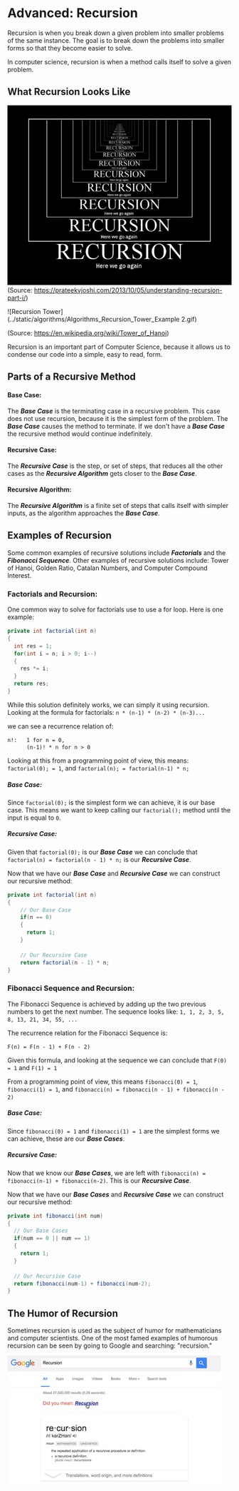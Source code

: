 # Advanced: Recursion
Recursion is when you break down a given problem into smaller problems of the same instance. The goal is to break down the problems into smaller forms so that they become easier to solve. 

In computer science, recursion is when a method calls itself to solve a given problem.

## What Recursion Looks Like
![Recursion Example](../static/algorithms/Algorithms_Recursion_Example.jpg)
(Source: https://prateekvjoshi.com/2013/10/05/understanding-recursion-part-i/)

![Recursion Tower](../static/algorithms/Algorithms_Recursion_Tower_Example 2.gif)

(Source: https://en.wikipedia.org/wiki/Tower_of_Hanoi)

Recursion is an important part of Computer Science, because it allows us to condense our code into a simple, easy to read, form.

## Parts of a Recursive Method

#### Base Case:
The ***Base Case*** is the terminating case in a recursive problem. This case does not use recursion, because it is the simplest form of the problem. The ***Base Case*** causes the method to terminate. If we don't have a ***Base Case*** the recursive method would continue indefinitely. 

#### Recursive Case:
The ***Recursive Case*** is the step, or set of steps, that reduces all the other cases as the ***Recursive Algorithm*** gets closer to the ***Base Case***.

#### Recursive Algorithm:
The ***Recursive Algorithm*** is a finite set of steps that calls itself with simpler inputs, as the algorithm approaches the ***Base Case***.

## Examples of Recursion
Some common examples of recursive solutions include ***Factorials*** and the ***Fibonacci Sequence***. Other examples of recursive solutions include: Tower of Hanoi, Golden Ratio, Catalan Numbers, and Computer Compound Interest.

### Factorials and Recursion:
One common way to solve for factorials use to use a for loop.
Here is one example:

```Java
private int factorial(int n)
{
  int res = 1;
  for(int i = n; i > 0; i--)
  {
    res *= i;
  }
  return res;
}
```
While this solution definitely works, we can simply it using recursion.
Looking at the formula for factorials:
`n * (n-1) * (n-2) * (n-3)...`

we can see a recurrence relation of:
```
n!:   1 for n = 0,
      (n-1)! * n for n > 0
```

Looking at this from a programming point of view, this means:
``factorial(0); = 1``, and ``factorial(n); = factorial(n-1) * n;``

##### Base Case:
Since ``factorial(0);`` is the simplest form we can achieve, it is our base case. This means we want to keep calling our ``factorial();`` method until the input is equal to ``0``.

##### Recursive Case:
Given that ``factorial(0);`` is our ***Base Case*** we can conclude that ``factorial(n) = factorial(n - 1) * n;`` is our ***Recursive Case***.

Now that we have our ***Base Case*** and ***Recursive Case*** we can construct our recursive method:

```Java
private int factorial(int n)
{
    // Our Base Case
    if(n == 0)
    {
      return 1;
    }
    
    // Our Recursive Case
    return factorial(n - 1) * n;
}
```


### Fibonacci Sequence and Recursion:
The Fibonacci Sequence is achieved by adding up the two previous numbers to get the next number. The sequence looks like:
`1, 1, 2, 3, 5, 8, 13, 21, 34, 55, ...`

The recurrence relation for the Fibonacci Sequence is:
```
F(n) = F(n - 1) + F(n - 2)
```

Given this formula, and looking at the sequence we can conclude that `F(0) = 1` and `F(1) = 1`

From a programming point of view, this means ``fibonacci(0) = 1``, ``fibonacci(1) = 1``, and ``fibonacci(n) = fibonacci(n - 1) + fibonacci(n - 2)``


##### Base Case:
Since ``fibonacci(0) = 1`` and ``fibonacci(1) = 1`` are the simplest forms we can achieve, these are our ***Base Cases***.

##### Recursive Case:
Now that we know our ***Base Cases***, we are left with ``fibonacci(n) = fibonacci(n-1) + fibonacci(n-2)``. This is our ***Recursive Case***.

Now that we have our ***Base Cases*** and ***Recursive Case*** we can construct our recursive method:

```Java
private int fibonacci(int num)
{
  // Our Base Cases
  if(num == 0 || num == 1)
  {
    return 1;
  }
  
  // Our Recursive Case
  return fibonacci(num-1) + fibonacci(num-2);
}
```

## The Humor of Recursion
Sometimes recursion is used as the subject of humor for mathematicians and computer scientists. One of the most famed examples of humorous recursion can be seen by going to Google and searching: "recursion." 

![Google Recursion Humor](../static/algorithms/Algorithms_Recursion_Google_Humor.gif)
